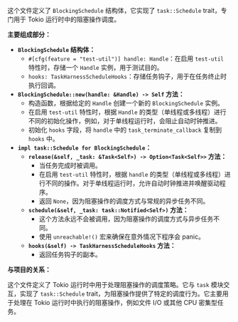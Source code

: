 这个文件定义了 `BlockingSchedule` 结构体，它实现了 `task::Schedule` trait，专门用于 Tokio 运行时中的阻塞操作调度。

**主要组成部分：**

*   **`BlockingSchedule` 结构体：**
    *   `#[cfg(feature = "test-util")] handle: Handle`：在启用 `test-util` 特性时，存储一个 `Handle` 实例，用于测试目的。
    *   `hooks: TaskHarnessScheduleHooks`：存储任务钩子，用于在任务终止时执行回调。
*   **`BlockingSchedule::new(handle: &Handle) -> Self` 方法：**
    *   构造函数，根据给定的 `Handle` 创建一个新的 `BlockingSchedule` 实例。
    *   在启用 `test-util` 特性时，根据 `Handle` 的类型（单线程或多线程）进行不同的初始化操作，例如，对于单线程运行时，会阻止自动时钟推进。
    *   初始化 `hooks` 字段，将 `handle` 中的 `task_terminate_callback` 复制到 `hooks` 中。
*   **`impl task::Schedule for BlockingSchedule`：**
    *   **`release(&self, _task: &Task<Self>) -> Option<Task<Self>>` 方法：**
        *   当任务完成时被调用。
        *   在启用 `test-util` 特性时，根据 `handle` 的类型（单线程或多线程）进行不同的操作。对于单线程运行时，允许自动时钟推进并唤醒驱动程序。
        *   返回 `None`，因为阻塞操作的调度方式与常规的异步任务不同。
    *   **`schedule(&self, _task: task::Notified<Self>)` 方法：**
        *   这个方法永远不会被调用，因为阻塞操作的调度方式与异步任务不同。
        *   使用 `unreachable!()` 宏来确保在意外情况下程序会 panic。
    *   **`hooks(&self) -> TaskHarnessScheduleHooks` 方法：**
        *   返回任务钩子的副本。

**与项目的关系：**

这个文件定义了 Tokio 运行时中用于处理阻塞操作的调度策略。它与 `task` 模块交互，实现了 `task::Schedule` trait，为阻塞操作提供了特定的调度行为。它主要用于处理在 Tokio 运行时中执行的阻塞操作，例如文件 I/O 或其他 CPU 密集型任务。
